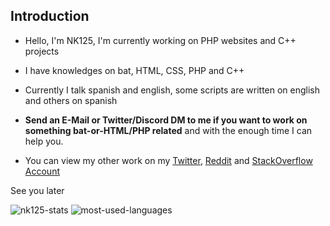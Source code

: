 ## Introduction

- Hello, I'm NK125, I'm currently working on PHP websites and C++ projects

- I have knowledges on bat, HTML, CSS, PHP and C++

- Currently I talk spanish and english, some scripts are written on english and others on spanish

- **Send an E-Mail or Twitter/Discord DM to me if you want to work on something bat-or-HTML/PHP related** and with the enough time I can help you.

- You can view my other work on my [Twitter](https://twitter.com/NeKes125), [Reddit](https://www.reddit.com/user/RealNk125) and [StackOverflow Account](https://stackoverflow.com/users/15180180/nk125)

See you later

![nk125-stats](https://github-readme-stats.vercel.app/api?username=Nk125&show_icons=true "Stats")
![most-used-languages](https://github-readme-stats.vercel.app/api/top-langs/?username=Nk125&layout=compact "Languages")
